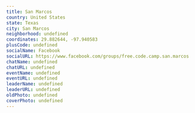 ```yaml
---
title: San Marcos
country: United States
state: Texas
city: San Marcos
neighborhood: undefined
coordinates: 29.882644, -97.940583
plusCode: undefined
socialName: Facebook
socialURL: https://www.facebook.com/groups/free.code.camp.san.marcos
chatName: undefined
chatURL: undefined
eventName: undefined
eventURL: undefined
leaderName: undefined
leaderURL: undefined
oldPhoto: undefined
coverPhoto: undefined
---
```

